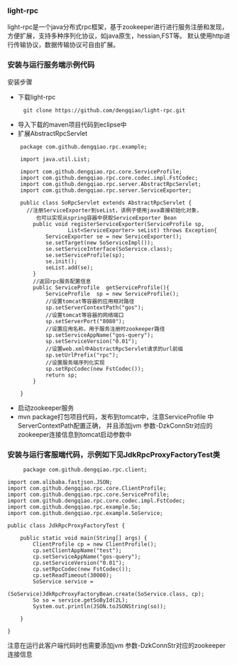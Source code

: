 ### light-rpc
light-rpc是一个java分布式rpc框架，基于zookeeper进行进行服务注册和发现，方便扩展，支持多种序列化协议，如java原生，hessian,FST等。
默认使用http进行传输协议，数据传输协议可自由扩展。

### 安装与运行服务端示例代码
安装步骤<br>
 - 下载light-rpc
```
     git clone https://github.com/dengqiao/light-rpc.git
```
 - 导入下载的maven项目代码到eclipse中<br>
 - 扩展AbstractRpcServlet<br>
```
    package com.github.dengqiao.rpc.example;

    import java.util.List;
    
    import com.github.dengqiao.rpc.core.ServiceProfile;
    import com.github.dengqiao.rpc.core.codec.impl.FstCodec;
    import com.github.dengqiao.rpc.server.AbstractRpcServlet;
    import com.github.dengqiao.rpc.server.ServiceExporter;
    
    public class SoRpcServlet extends AbstractRpcServlet {
      //注册ServiceExporter到seList，该例子使用java直接初始化对象，
         也可以实现从spring容器中获取ServiceExporter Bean
    	public void registerServiceExporter(ServiceProfile sp, 
    	           List<ServiceExporter> seList) throws Exception{
    		ServiceExporter se = new ServiceExporter();
    		se.setTarget(new SoServiceImpl());
    		se.setServiceInterface(SoService.class);
    		se.setServiceProfile(sp);
    		se.init();
    		seList.add(se);
    	}
    	//返回rpc服务配置信息
    	public ServiceProfile  getServiceProfile(){
    		ServiceProfile  sp = new ServiceProfile();
    		//设置tomcat等容器的应用相对路径
    		sp.setServerContextPath("gos");
    		//设置tomcat等容器的网络端口
    		sp.setServerPort("8080");
    		//设置应用名称，用于服务注册时zookeeper路径
    		sp.setServiceAppName("gos-query");
    		sp.setServiceVersion("0.01");
    		//设置web.xml中AbstractRpcServlet请求的url前缀
    		sp.setUrlPrefix("rpc");
    		//设置服务端序列化实现
    		sp.setRpcCodec(new FstCodec());
    		return sp;
    	}
    
    }
```
- 启动zookeeper服务<br>
- mvn package打包项目代码，发布到tomcat中，注意ServiceProfile 中ServerContextPath配置正确，
   并且添加jvm 参数-DzkConnStr对应的zookeeper连接信息到tomcat启动参数中
  
### 安装与运行客服端代码，示例如下见JdkRpcProxyFactoryTest类
```
     package com.github.dengqiao.rpc.client;

import com.alibaba.fastjson.JSON;
import com.github.dengqiao.rpc.core.ClientProfile;
import com.github.dengqiao.rpc.core.ServiceProfile;
import com.github.dengqiao.rpc.core.codec.impl.FstCodec;
import com.github.dengqiao.rpc.example.So;
import com.github.dengqiao.rpc.example.SoService;

public class JdkRpcProxyFactoryTest {

	public static void main(String[] args) {
		ClientProfile cp = new ClientProfile();
		cp.setClientAppName("test");
		cp.setServiceAppName("gos-query");
		cp.setServiceVersion("0.01");
		cp.setRpcCodec(new FstCodec());
		cp.setReadTimeout(30000);
		SoService service = 
				(SoService)JdkRpcProxyFactoryBean.create(SoService.class, cp);
		So so = service.getSoById(2L);
		System.out.println(JSON.toJSONString(so));
		
	}

}
```
注意在运行此客户端代码时也需要添加jvm 参数-DzkConnStr对应的zookeeper连接信息






